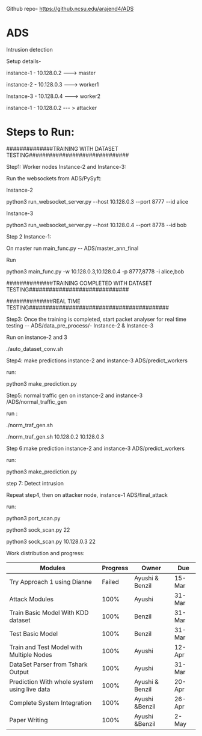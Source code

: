 Github repo- https://github.ncsu.edu/arajend4/ADS
# ADS
Intrusion detection 

Setup details- 

instance-1 - 10.128.0.2  ---> master

instance-2 - 10.128.0.3  ---> worker1

Instance-3 - 10.128.0.4 ---> worker2 

instance-1 - 10.128.0.2  --- > attacker


# Steps to Run:
##############TRAINING  WITH DATASET TESTING##############################


Step1: Worker nodes   Instance-2 and Instance-3:

Run the websockets from ADS/PySyft: 

Instance-2

python3 run_websocket_server.py --host 10.128.0.3 --port 8777 --id alice

Instance-3

python3 run_websocket_server.py --host 10.128.0.4 --port 8778 --id bob


Step 2 Instance-1: 

On master run main_func.py -- ADS/master_ann_final

Run

python3 main_func.py -w 10.128.0.3,10.128.0.4 -p 8777,8778 -i alice,bob

##############TRAINING COMPLETED WITH DATASET TESTING##############################

##############REAL TIME TESTING##########################################

Step3: Once the training is completed, start packet analyser for real time testing -- ADS/data_pre_process/- Instance-2 & Instance-3

Run on instance-2 and 3

./auto_dataset_conv.sh



Step4: make predictions instance-2 and instance-3  ADS/predict_workers

run: 

python3 make_prediction.py



Step5: normal traffic gen on instance-2 and instance-3 /ADS/normal_traffic_gen

run :

./norm_traf_gen.sh <ip to ping1> <ip to ping2>

./norm_traf_gen.sh 10.128.0.2 10.128.0.3





Step 6:make prediction instance-2 and instance-3  ADS/predict_workers

run: 

python3 make_prediction.py




step 7: Detect intrusion

Repeat step4, then on attacker node, instance-1  ADS/final_attack

run: 

python3 port_scan.py 

python3 sock_scan.py <ip> 22

python3 sock_scan.py 10.128.0.3 22


Work distribution and progress:

|Modules	                         			           |     Progress	          |             Owner	              |            Due   |
|-----------------------------------------------|------------------------|---------------------------------|------------------|
|Try Approach 1 using Dianne	     			           |      Failed	           |         Ayushi & Benzil	        |        15-Mar    |
|Attack Modules									                        |		    100%			           |				        Ayushi			            |		      31-Mar    |
|Train Basic Model With KDD dataset				         |		    100%			           |				        Benzil			            |		      31-Mar    | 	 
|Test Basic Model							            	           |		    100%			           |				        Benzil			            |		      31-Mar    |	 
|Train and Test Model with Multiple Nodes		     |		    100%			           |				        Ayushi			            |		      12-Apr    |	 
|DataSet Parser from Tshark Output				          |		    100%			           |				        Ayushi			            |		      31-Mar    |	 
|Prediction With whole system using live data	  |		    100%			           |			      Ayushi & Benzil		       |		      20-Apr    |	 
|Complete System Integration					               |		    100%			           |			      Ayushi &Benzil		        |		      26-Apr    |	 
|Paper Writing									                         |		    100%		            |			      Ayushi &Benzil		        |		      2-May     |	 

